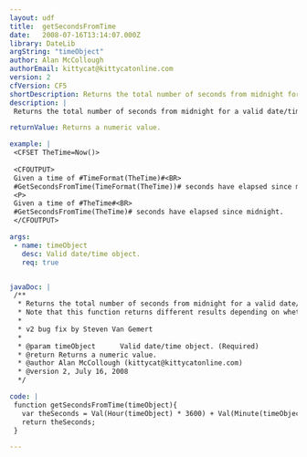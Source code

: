 ```yaml
---
layout: udf
title:  getSecondsFromTime
date:   2008-07-16T13:14:07.000Z
library: DateLib
argString: "timeObject"
author: Alan McCollough
authorEmail: kittycat@kittycatonline.com
version: 2
cfVersion: CF5
shortDescription: Returns the total number of seconds from midnight for a valid date/time object.
description: |
 Returns the total number of seconds from midnight for a valid date/time object.

returnValue: Returns a numeric value.

example: |
 <CFSET TheTime=Now()>
 
 <CFOUTPUT>
 Given a time of #TimeFormat(TheTime)#<BR>
 #GetSecondsFromTime(TimeFormat(TheTime))# seconds have elapsed since midnight.
 <P>
 Given a time of #TheTime#<BR>
 #GetSecondsFromTime(TheTime)# seconds have elapsed since midnight.
 </CFOUTPUT>

args:
 - name: timeObject
   desc: Valid date/time object.
   req: true


javaDoc: |
 /**
  * Returns the total number of seconds from midnight for a valid date/time object.
  * Note that this function returns different results depending on whether the date/time object you pass it has seconds defined.
  * 
  * v2 bug fix by Steven Van Gemert
  * 
  * @param timeObject      Valid date/time object. (Required)
  * @return Returns a numeric value. 
  * @author Alan McCollough (kittycat@kittycatonline.com) 
  * @version 2, July 16, 2008 
  */

code: |
 function getSecondsFromTime(timeObject){
   var theSeconds = Val(Hour(timeObject) * 3600) + Val(Minute(timeObject) * 60) + Second(timeObject);
   return theSeconds;
 }

---
```


